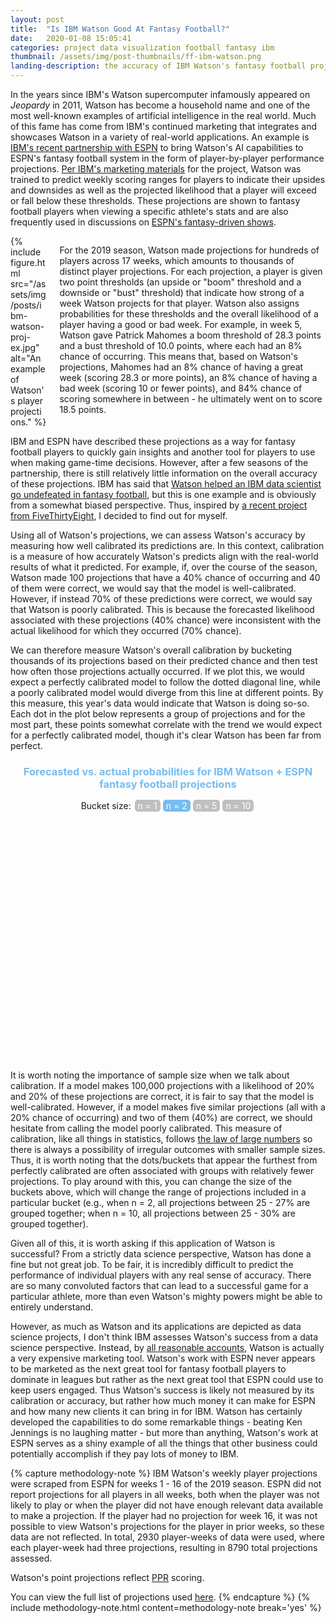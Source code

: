 ```yaml
---
layout: post
title:  "Is IBM Watson Good At Fantasy Football?"
date:   2020-01-08 15:05:41
categories: project data visualization football fantasy ibm
thumbnail: /assets/img/post-thumbnails/ff-ibm-watson.png
landing-description: the accuracy of IBM Watson's fantasy football projections
---
```


In the years since IBM's Watson supercomputer infamously appeared on <i>Jeopardy</i> in 2011, Watson has become a household name and one of the most well-known examples of artificial intelligence in the real world. Much of this fame has come from IBM's continued marketing that integrates and showcases Watson in a variety of real-world applications. An example is [IBM's recent partnership with ESPN](https://www.ibm.com/sports/fantasy/) to bring Watson's AI capabilities to ESPN's fantasy football system in the form of player-by-player performance projections. [Per IBM's marketing materials](https://www.youtube.com/watch?v=uDeP5b3iKfU) for the project, Watson was trained to predict weekly scoring ranges for players to indicate their upsides and downsides as well as the projected likelihood that a player will exceed or fall below these thresholds. These projections are shown to fantasy football players when viewing a specific athlete's stats and are also frequently used in discussions on [ESPN's fantasy-driven shows](https://www.espn.com/watch/series/e2d4e77d-6242-42d3-a6db-e749751f0ef4/the-fantasy-show).

<div class='columns two'>
    <div class='column'>
        {% include figure.html src="/assets/img/posts/ibm-watson-proj-ex.jpg" alt="An example of Watson's player projections." %}
    </div>
    <div class='column'>
        <p>For the 2019 season, Watson made projections for hundreds of players across 17 weeks, which amounts to thousands of distinct player projections. For each projection, a player is given two point thresholds (an upside or "boom" threshold and a downside or "bust" threshold) that indicate how strong of a week Watson projects for that player. Watson also assigns probabilities for these thresholds and the overall likelihood of a player having a good or bad week. For example, in week 5, Watson gave Patrick Mahomes a boom threshold of 28.3 points and a bust threshold of 10.0 points, where each had an 8% chance of occurring. This means that, based on Watson's projections, Mahomes had an 8% chance of having a great week (scoring 28.3 or more points), an 8% chance of having a bad week (scoring 10 or fewer points), and 84% chance of scoring somewhere in between - he ultimately went on to score 18.5 points.</p>
    </div>
</div>

IBM and ESPN have described these projections as a way for fantasy football players to quickly gain insights and another tool for players to use when making game-time decisions. However, after a few seasons of the partnership, there is still relatively little information on the overall accuracy of these projections. IBM has said that [Watson helped an IBM data scientist go undefeated in fantasy football](https://www.ibm.com/thought-leadership/fantasy-football/index.html), but this is one example and is obviously from a somewhat biased perspective. Thus, inspired by [a recent project from FiveThirtyEight](https://projects.fivethirtyeight.com/checking-our-work/), I decided to find out for myself.

Using all of Watson's projections, we can assess Watson's accuracy by measuring how well calibrated its predictions are. In this context, calibration is a measure of how accurately Watson's predicts align with the real-world results of what it predicted. For example, if, over the course of the season, Watson made 100 projections that have a 40% chance of occurring and 40 of them were correct, we would say that the model is well-calibrated. However, if instead 70% of these predictions were correct, we would say that Watson is poorly calibrated. This is because the forecasted likelihood associated with these projections (40% chance) were inconsistent with the actual likelihood for which they occurred (70% chance).

We can therefore measure Watson's overall calibration by bucketing thousands of its projections based on their predicted chance and then test how often those projections actually occurred. If we plot this, we would expect a perfectly calibrated model to follow the dotted diagonal line, while a poorly calibrated model would diverge from this line at different points. By this measure, this year's data would indicate that Watson is doing so-so. Each dot in the plot below represents a group of projections and for the most part, these points somewhat correlate with the trend we would expect for a perfectly calibrated model, though it's clear Watson has been far from perfect.

<div id="d3-ff-ibm-container">
    <div id="d3-ff-ibm-title">
        <h3>Forecasted vs. actual probabilities for IBM Watson + ESPN fantasy football projections</h3>
        <p>Bucket size: <span class="bucket-button">n = 1</span><span class="bucket-button selected">n = 2</span><span class="bucket-button">n = 5</span><span class="bucket-button">n = 10</span></p>
    </div>
    <svg id="d3-ff-ibm">
    </svg>
</div>

It is worth noting the importance of sample size when we talk about calibration. If a model makes 100,000 projections with a likelihood of 20% and 20% of these projections are correct, it is fair to say that the model is well-calibrated. However, if a model makes five similar projections (all with a 20% chance of occurring) and two of them (40%) are correct, we should hesitate from calling the model poorly calibrated. This measure of calibration, like all things in statistics, follows [the law of large numbers](https://en.wikipedia.org/wiki/Law_of_large_numbers) so there is always a possibility of irregular outcomes with smaller sample sizes. Thus, it is worth noting that the dots/buckets that appear the furthest from perfectly calibrated are often associated with groups with relatively fewer projections. To play around with this, you can change the size of the buckets above, which will change the range of projections included in a particular bucket (e.g., when n = 2, all projections between 25 - 27% are grouped together; when n = 10, all projections between 25 - 30% are grouped together).

Given all of this, it is worth asking if this application of Watson is successful? From a strictly data science perspective, Watson has done a fine but not great job. To be fair, it is incredibly difficult to predict the performance of individual players with any real sense of accuracy. There are so many convoluted factors that can lead to a successful game for a particular athlete, more than even Watson's mighty powers might be able to entirely understand.

However, as much as Watson and its applications are depicted as data science projects, I don't think IBM assesses Watson's success from a data science perspective. Instead, by [all reasonable accounts](https://gizmodo.com/why-everyone-is-hating-on-watson-including-the-people-w-1797510888), Watson is actually a very expensive marketing tool. Watson's work with ESPN never appears to be marketed as the next great tool for fantasy football players to dominate in leagues but rather as the next great tool that ESPN could use to keep users engaged. Thus Watson's success is likely not measured by its calibration or accuracy, but rather how much money it can make for ESPN and how many new clients it can bring in for IBM. Watson has certainly developed the capabilities to do some remarkable things - beating Ken Jennings is no laughing matter - but more than anything, Watson's work at ESPN serves as a shiny example of all the things that other business could potentially accomplish if they pay lots of money to IBM.

{% capture methodology-note %}
IBM Watson's weekly player projections were scraped from ESPN for weeks 1 - 16 of the 2019 season. ESPN did not report projections for all players in all weeks, both when the player was not likely to play or when the player did not have enough relevant data available to make a projection. If the player had no projection for week 16, it was not possible to view Watson's projections for the player in prior weeks, so these data are not reflected. In total, 2930 player-weeks of data were used, where each player-week had three projections, resulting in 8790 total projections assessed.

Watson's point projections reflect <a href="https://www.nbcsports.com/bayarea/49ers/what-ppr-means-fantasy-football-and-three-picks-target-draft">PPR</a> scoring.

You can view the full list of projections used <a href="/projects/fantasy-football/data/ibm-watson-ff-projections-2019.csv">here</a>.
{% endcapture %}
{% include methodology-note.html content=methodology-note break='yes' %}

<style>
#d3-ff-ibm-container {
    width: 100%;
}

#d3-ff-ibm {
    width: 100%;
    height: 400px;
}

#d3-ff-ibm-title h3 {
    text-align: center;
    color: #77bdee;
}

#d3-ff-ibm-title p {
    margin: 5px 0 0 0;
    text-align: center;
    font-size: 14px;
}

.bucket-button {
    padding: 1px 5px;
    margin: 0 2px;
    background-color: #bfbfbf;
    border-radius: 5px;
    color: white;
    cursor: pointer;
}

.bucket-button.selected {
    background-color: #77bdee;
}

text.axis-label {
    text-anchor: middle;
    font-size: 13px;
    font-weight: bold;
}

text#guideline-label {
    fill: #bfbfbf;
}

line#guideline {
    stroke: #bfbfbf;
    stroke-dasharray: 3 3;
}

circle.bucket {
    fill: #77bdee;
    stroke: black;
}

span.tooltip-highlight {
    font-weight: bold;
}

</style>

<script>

/*********************/
/*** INIT VARIABLE ***/
/*********************/

let ffibm_svg = d3.select("#d3-ff-ibm");

let margin = {top: 10, right: 15, bottom: 35, left: 45},
    width  = $("#d3-ff-ibm").width() - margin.left - margin.right,
    height = $("#d3-ff-ibm").height() - margin.top - margin.bottom,
    is_mobile = (width >= 470 ? false : true);

// set domains: x = projected probability, y = actual probability
let x = d3.scaleLinear().domain([0, 1]).range([0, width]),
    y = d3.scaleLinear().domain([0, 1]).range([height, 0]),
    r = d3.scaleLinear().range([2, 15]);

// create empty list to store data
let data = [ ];

let bucket_sizes = [1, 2, 5, 10],
    bucket_size = 2;

/********************************/
/*** DECLARE HELPER FUNCTIONS ***/
/********************************/

function render_axes() {
    ffibm_svg.append("g")
        .attr("id", "x-axis")
        .attr("transform", `translate(${margin.left}, ${margin.top + height})`)
        .call(d3.axisBottom(x).ticks(5).tickFormat(d3.format(".0%")));

    ffibm_svg.append("g")
        .attr("id", "y-axis")
        .attr("transform", `translate(${margin.left}, ${margin.top})`)
        .call(d3.axisLeft(y).ticks(5).tickFormat(d3.format(".0%")));

    ffibm_svg.append('text')
        .classed("axis-label", true)
        .attr("id", "x-axis-label")
        .attr("transform", `translate(${margin.left + x(0.5)}, ${margin.top + height + margin.bottom - 5})`)
        .text("Forecasted chance of occurring");

    ffibm_svg.append('text')
        .classed("axis-label", true)
        .attr("id", "y-axis-label")
        .attr("transform", `translate(${margin.left - 35}, ${margin.top + y(0.5)}), rotate(270)`)
        .text("Actual chance of occurring");
}

function render_guideline() {
    ffibm_svg.append("line")
        .attr("id", "guideline")
        .attr("x1", margin.left + x(0))
        .attr("x2", margin.left + x(1))
        .attr("y1", margin.top + y(0))
        .attr("y2", margin.top + y(1));

    ffibm_svg.append("text")
        .classed("axis-label", true)
        .attr("id", "guideline-label")
        .attr("transform", `translate(${margin.left + x(0.8)}, ${margin.top + y(0.8) - 7}), rotate(${Math.atan(height / width) * -180 / Math.PI})`)
        .text("Perfectly calibrated projections");
}

function render_points(bucket_size, animate) {

    // limit data and set radius scale based on data extent
    let data_lim = data.filter((d) => d.bucket_size === bucket_size);
    r.domain(d3.extent(data_lim, (d) => d.n));

    // create circles
    let cs = ffibm_svg.selectAll("circle")
        .data(data_lim).enter()
        .append("circle")
        .classed("bucket", true)
        .attr("id", (d) => "bucket" + d.bucket_size + "-" + Math.round(d.pct * 100))
        .attr("cx", (d) => margin.left + x(d.pct))
        .attr("cy", (d) => margin.top + y(d.accuracy))
        .attr("r", 0);

    // animate (if desired)
    if (animate) cs.transition().duration(200).attr("r", (d) => r(d.n));
    else cs.attr("r", (d) => r(d.n));

    // add tooltips for circles
    new jBox("Tooltip", {
        attach: "circle.bucket",
        content: "...",
        onOpen: function() {
            let d = d3.select(this.source[0]).data()[0];

            this.setContent(`<p>IBM Watson + ESPN made <span class='tooltip-highlight'>${d.n}</span> projections with a probability ${bucket_size === 1 ? "of" : "between"} <span class='tooltip-highlight'>${bucket_range(d.pct * 100, bucket_size)}</span>. They actually occurred <span class='tooltip-highlight'>${Math.round(d.accuracy * 100)}%</span> of the time.</p>`);
        }
    });
}

function bucket_range(pct, bucket_size) {
    let lower = Math.max(0, Math.round((Math.round(pct / bucket_size) - 0.49) * bucket_size)),
        upper = Math.min(100, Math.round((Math.round(pct / bucket_size) + 0.49) * bucket_size));

    return lower + (bucket_size === 1 ? "" : " - " + upper) + "%";
}

function resize() {

    // delete existing elements
    ffibm_svg.selectAll("#x-axis, #y-axis, text.axis-label, line#guideline, circle.bucket").remove();

    // update width properties and scales
    width = $("#d3-ff-ibm").width() - margin.left - margin.right;
    x.range([0, width]);

    // rerender
    render_axes();
    render_guideline();
    render_points(bucket_size, false);
}

/*********************************/
/*** PARSE DATA AND INIT PLOTS ***/
/*********************************/

d3.csv("/projects/fantasy-football/data/ff-ibm-watson-projections.csv", (d) => {
    d.pct = +d.pct;
    d.n = +d.n;
    d.n_correct = +d.n_correct;
    d.bucket_size = +d.bucket_size;
    d.accuracy = +d.accuracy;
    return d;
}, (e, d) => {
    if (e) throw e;

    // store data for later
    for (let i = 0; i < d.length; i++) data.push(d[i]);

    // draw axis, guideline, and initial points
    render_axes();
    render_guideline();
    render_points(bucket_size, true);
});

/*********************************/
/*** PAGE AND BUTTON LISTENERS ***/
/*********************************/

$(window).resize(resize);

$('.bucket-button').click(function() {

    // properly highlight button
    $('.bucket-button').removeClass('selected');
    $(this).addClass('selected');
    
    // update bucket size
    bucket_size = bucket_sizes[$(this).index()];

    // remove points and redraw with right bucket size
    ffibm_svg.selectAll("circle.bucket").remove();
    render_points(bucket_size, true);
})

</script>


